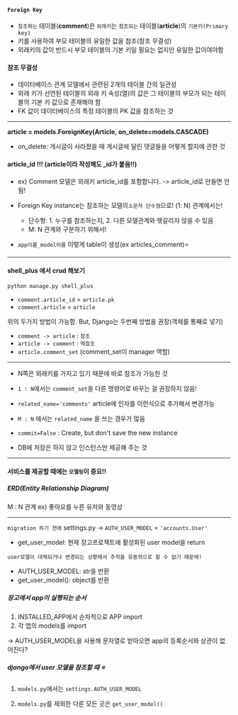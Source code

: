 #### `Foreign Key`

- `참조하는` 테이블(**comment**)은 `외래키`는 `참조되는` 테이블(**article**)의 `기본키(Primary key)`
- 키를 사용하여 부모 테이블의 유일한 값을 참조(참조 무결성)
- 외래키의 값이 반드시 부모 테이블의 기본 키일 필요는 없지만 유일한 값이여야함

#### 참조 무결성

- 데이터베이스 관계 모델에서 관련된 2개의 테이블 간의 일관성 
- 외래 키가 선언된 테이블의 외래 키 속성(열)의 값은 그 테이블의 부모가 되는 테이블의 기본 키 값으로 존재해야 함 
- FK 값이 데이터베이스의 특정 테이블의 PK 값을 참조하는 것 

<hr/>

**article = models.ForeignKey(Article, on_delete=models.CASCADE)** 

- on_delete: 게시글이 사라졌을 때 게시글에 달린 댓글들을 어떻게 할지에 관한 것 

#### article_id !!! (article이라 작성해도 _id가 붙음!!)

- ex) Comment 모델은 외래키 article_id를 포함합니다. -> article_id로 만들면 안됨! 

- Foreign Key instance는 참조하는 모델의`소문자 단수형`으로! (1: N) 관계에서는!
  - 단수형: 1. 누구를 참조하는지, 2. 다른 모델관계와 헷갈리지 않을 수 있음
  - M: N 관계와 구분하기 위해서! 
- `app이름_model이름` 이렇게 table이 생성(ex articles_comment):star:

<hr/>

#### shell_plus 에서 crud 해보기

`python manage.py shell_plus` 

- `comment.article_id` = `article.pk`
- `comment.article` = `article `

위의 두가지 방법이 가능함. But, Django는 두번째 방법을 권장(객체를 통째로 넣기)

- `comment -> article` : `참조` 
- `article -> comment`  : `역참조` 
- `article.comment_set` (comment_set이 manager 역할)

<hr/>

- N쪽은 외래키를 가지고 있기 때문에 바로 참조가 가능한 것 
- `1 : N`에서는 `comment_set`을 다른 명령어로 바꾸는 걸 권장하지 않음! 
-  `related_name='comments'` article에 인자를 이런식으로 추가해서 변경가능 
- `M : N` 에서는 `related_name` 을 쓰는 경우가 많음 
- `commit=False` : Create, but don't save the new instance

- DB에 저장은 하지 않고 인스턴스만 제공해 주는 것 

<hr/>

#### 서비스를 제공할 때에는 `모델링`이 중요!!

##### ERD(Entity Relationship Diagram)

M : N 관계 ex) 좋아요를 누른 유저와 동영상 

<hr/>

`migration 하기 전에` settings.py -> `AUTH_USER_MODEL` = `'accounts.User'`   

- get_user_model: 현재 장고프로젝트에 활성화된 user model을 return 

`user모델이 대체되거나 변경되는 상황에서 추적을 유동적으로 할 수 없기 때문에!` 

- AUTH_USER_MODEL: str을 반환
- get_user_model(): object를 반환

##### 장고에서 app이 실행되는 순서

1. INSTALLED_APP에서 순차적으로 APP import
2. 각 앱의 models를 import

-> AUTH_USER_MODEL을 사용해 문자열로 받아오면 app의 등록순서와 상관이 없어진다?

##### django에서 user 모델을 참조할 때 :star:

1. `models.py`에서는 `settings.AUTH_USER_MODEL `

2. `models.py`를 제외한 다른 모든 곳은 `get_user_model()`



